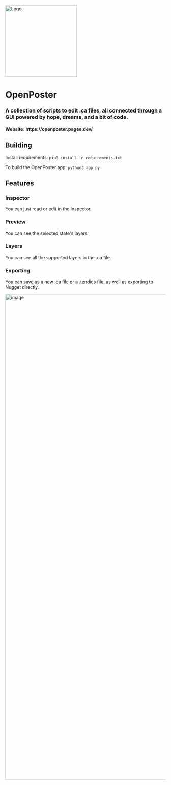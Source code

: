   <img width="225" height="225" src="/assets/openposter.png" alt="Logo">

<h1>OpenPoster</h1>

<h3>A collection of scripts to edit .ca files, all connected through a GUI powered by hope, dreams, and a bit of code.</h3>

<h4>Website: https://openposter.pages.dev/</h4>
</div>

<!-- back to normal markdown we go -->
## Building

Install requirements:
````pip3 install -r requirements.txt````

To build the OpenPoster app:
```python3 app.py```

## Features

### Inspector
You can just read or edit in the inspector.

### Preview
You can see the selected state's layers.

### Layers
You can see all the supported layers in the .ca file.

### Exporting
You can save as a new .ca file or a .tendies file, as well as exporting to Nugget directly.

<img width="1527" alt="image" src="https://github.com/user-attachments/assets/8f415f35-9110-4551-9fa0-b8c0ad029410" /><div align="center">
